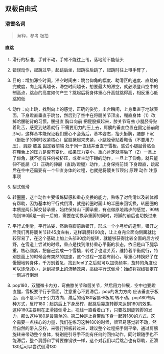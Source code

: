 ## 双板自由式

### 滑雪名词
  > 解释，参考 极拍
  
  #### 直跳
  1. 滑行的标准，手臂不动，手臂不能往上甩，落地前不能低头
  2. 错误动作，起跳过早，起跳后坐，起跳往后跳了，起跳时往上甩手臂了，
  3. 目的：增加滞空时间，滞空时间由：跳台仰角的幅度、助滑区的速度、直跳的完成度，向上距离越长，滞空时间越长，想要最大的滞空，就必须登山空中的制高点，跳台的高度如何产生？跳起后将身体重心升高就跳得高，相反重心低跳的低
  4. 动作：向上跳，找到向上的感觉，正确的姿势，出台瞬间，上身垂直于地球表面，下身蹬直垂直于跳台，然后到了空中在将髋关节顶出，绷直身体（1）改掉哈腰驼背的习惯，腰挺直 胸口向前 把屁股撅起来，膝关节弯曲 小腿胫骨贴着鞋舌，感受到贴着就行 不需要用力的压上去，肩膀的垂直位置在固定器前段即可，这样基本能保证我们重心不会落后。基本姿态，抬头挺胸，腰部下沉（挺肚子的同时收紧核心）屁股撅起来夹紧，小腿胫骨贴着鞋舌（不要用力压），肩膀 膝盖 固定器前端 处于同一直线并垂直于雪板，感受小腿胫骨贴合在鞋舌上的压力是否有变化，如果压力变小，重心肯定就滞后了（2）一旦上了仰角，就不能有任何被挤压，或者主动下蹲的动作，一旦上了仰角，就只能伸不能屈（3）正确的伸展（直跳/蹬腿）动作，上身保持前倾 下身蹬直，跳起后在空中还需要有一个伸直身体的过程，也就是将髋关节顶出
  原理
  动作
  注意事项
 

  1. 梨式倒滑
  2. 转圈圈，这个动作主要锻炼脚感和重心变换的能力，熟练了对倒滑以及转体都有帮助，因为基本的平行式倒滑，就是转圈时面山的半圈来回切换，转圈圈的本质是两只脚交替承重，始终保持山下脚承重，有点做原地踏步的感觉，90转向到180脚是一前一后的，需要在切换承重脚的同时，将脚的前后也切换过来
  3. 平行式倒滑，平行站姿，然后将脚前后错开，形成一个小弓步的造型，错开之后我们再将髋关节转45度左右，这样肩膀转90度，让上身完全面向侧面就比较容易了，在这个基础上加上头部90度的旋转，就能够获得比较全面的后方视野，在雪道上尝试的时候，重点是找到维持重心平衡的状态，依旧是山下腿承重，核心绷紧，把自己变成一个雪橇，转过了也没关系，维持着平衡就行，特别是面上的时候会有突然的加速，这个过程一定要有耐心，等重心转换好了在慢慢地转身体，千万别着急，找到feel了之后就可以加快频率，旋转的角度也可以逐渐减小，达到视觉上的流畅效果，高级平行式倒滑：始终将视线锁定在一侧进行倒滑
  4. pop180，双腿微卡内刃，弯曲膝关节和髋关节，然后用力伸展，空中也要蹬直腿，雪板要平行于雪面。注意重心不要滞后，pop的发力方向 应该垂直于板面，而不是平行于引力方向，滞后的话180容易卡板尾 转不动。pop180有两种方式，反柠180：起跳后上下身反柠，起跳后靠旋转脚来达到180的效果，这种180主要用在正滑接倒滑上，视线一直看着山下，只要找到旋转脚的发力，那么这种180是最简单的。第二种是上身带动下身一起转180的方式，这个需要一点核心的力量，我们在练习这种180的时候，很容易感觉转不动，然后自然的带入反柠，来强行把板转过来，建议整个过程把手侧平举，通过肩膀旋转来带动整个身体，特别是引导手不能有任何的回拉动作，同时跟随手也不能滞后，整个肩膀和手臂要像钢铁一样，这个对我们以后跳台也有帮助，正滑180后可以尝试倒滑180


 
